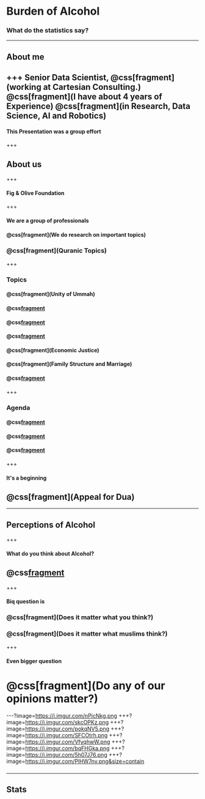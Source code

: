 # Burden of Alcohol
### What do the statistics say?
---
## About me
+++
Senior Data Scientist,
@css[fragment](working at Cartesian Consulting.)
@css[fragment](I have about 4 years of Experience)
@css[fragment](in Research, Data Science, AI and Robotics)
---
#### This Presentation was a group effort
+++
## About us
+++
#### Fig & Olive Foundation
+++
#### We are a group of professionals
#### @css[fragment](We do research on important topics)
### @css[fragment](Quranic Topics)
+++
### Topics
#### @css[fragment](Unity of Ummah)
#### @css[fragment](Modesty)
#### @css[fragment](Corruption)
#### @css[fragment](Homosexuality)
#### @css[fragment](Economic Justice)
#### @css[fragment](Family Structure and Marriage)
#### @css[fragment](Alcoholism)
+++
### Agenda
#### @css[fragment](Document)
#### @css[fragment](Design)
#### @css[fragment](Deliver)
+++
#### It's a beginning
## @css[fragment](Appeal for Dua)
---
## Perceptions of Alcohol
+++
#### What do you think about Alcohol?
## @css[fragment](Astaghfirullah)
+++
#### Biq question is
### @css[fragment](Does it matter what you think?)
### @css[fragment](Does it matter what muslims think?)
+++
#### Even bigger question
# @css[fragment](Do any of our opinions matter?)
---?image=https://i.imgur.com/nPicNkg.png
+++?image=https://i.imgur.com/skcOPKz.png
+++?image=https://i.imgur.com/pokqNV5.png
+++?image=https://i.imgur.com/SFCOtrh.png
+++?image=https://i.imgur.com/VfyqhwW.png
+++?image=https://i.imgur.com/bqFHGka.png
+++?image=https://i.imgur.com/5h07J76.png
+++?image=https://i.imgur.com/PlHW7nv.png&size=contain
###
---
## Stats
